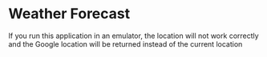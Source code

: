 # Weather Forecast
If you run this application in an emulator, 
the location will not work correctly 
and the Google location will be returned instead of the current location
